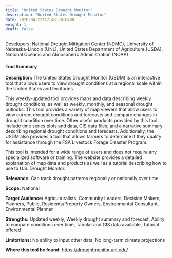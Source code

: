 ```yaml
---
title: "United States Drought Monitor"
description: "United States Drought Monitor"
date: 2020-04-22T12:48:50-0400
weight: 1
draft: false
---
```

Developers: National Drought Mitigation Center (NDMC), University of Nebraska-Lincoln (UNL), United States Department of Agriculture (USDA), National Oceanic and Atmospheric Administration (NOAA)

#### Tool Summary
**Description:** The United States Drought Monitor (USDM) is an interactive tool that allows users to view drought conditions at a regional scale within the United States and territories.

This weekly-updated tool provides maps and data describing weekly drought conditions, as well as weekly, monthly, and seasonal drought outlooks. This tool provides a variety of map viewers that allow users to view current drought conditions and forecasts and compare changes in drought condition over time. Other useful products provided by this tool include time series plots and data, GIS data files, and a narrative summary describing regional drought conditions and forecasts. Additionally, the USDM also provides a tool that allows farmers to determine if they qualify for assistance through the FSA Livestock Forage Disaster Program. 

This tool is intended for a wide range of users and does not require any specialized software or training. The website provides a detailed explanation of map data and products as well as a tutorial describing how to use to U.S. Drought Monitor.

**Relevance:** Can track drought patterns regionally or nationally over time

**Scope:** National

**Target Audience:** Agriculturalists, Community Leaders, Decision Makers, Planners, Public, Residents/Property Owners, Environmental Consultant, Environmental Planner

**Strengths:** Updated weekly, Weekly drought summary and forecast, Ability to compare conditions over time, Tabular and GIS data available, Tutorial offered

**Limitations:** No ability to input other data, No long-term climate projections

**Where this tool be found:** https://droughtmonitor.unl.edu/

